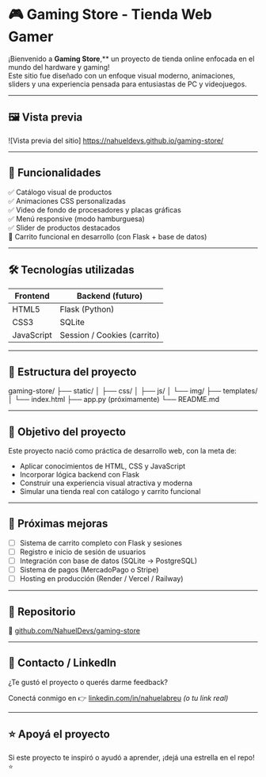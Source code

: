 # 🎮 Gaming Store - Tienda Web Gamer

¡Bienvenido a **Gaming Store**,** un proyecto de tienda online enfocada en el mundo del hardware y gaming!  
Este sitio fue diseñado con un enfoque visual moderno, animaciones, sliders y una experiencia pensada para entusiastas de PC y videojuegos.

---

## 🖼️ Vista previa

![Vista previa del sitio] https://nahueldevs.github.io/gaming-store/<!-- Cambia esto por tu captura real -->

---

## 🚀 Funcionalidades

✅ Catálogo visual de productos  
✅ Animaciones CSS personalizadas  
✅ Video de fondo de procesadores y placas gráficas  
✅ Menú responsive (modo hamburguesa)  
✅ Slider de productos destacados  
🚧 Carrito funcional en desarrollo (con Flask + base de datos)

---

## 🛠️ Tecnologías utilizadas

| Frontend     | Backend (futuro) |
|--------------|------------------|
| HTML5        | Flask (Python)   |
| CSS3         | SQLite           |
| JavaScript   | Session / Cookies (carrito) |

---

## 📁 Estructura del proyecto
gaming-store/
├── static/
│ ├── css/
│ ├── js/
│ └── img/
├── templates/
│ └── index.html
├── app.py (próximamente)
└── README.md

---

## 🎯 Objetivo del proyecto

Este proyecto nació como práctica de desarrollo web, con la meta de:
- Aplicar conocimientos de HTML, CSS y JavaScript
- Incorporar lógica backend con Flask
- Construir una experiencia visual atractiva y moderna
- Simular una tienda real con catálogo y carrito funcional

---

## 🔮 Próximas mejoras

- [ ] Sistema de carrito completo con Flask y sesiones
- [ ] Registro e inicio de sesión de usuarios
- [ ] Integración con base de datos (SQLite → PostgreSQL)
- [ ] Sistema de pagos (MercadoPago o Stripe)
- [ ] Hosting en producción (Render / Vercel / Railway)

---

## 📌 Repositorio

🔗 [github.com/NahuelDevs/gaming-store](https://github.com/NahuelDevs/gaming-store)

---

## 📲 Contacto / LinkedIn

¿Te gustó el proyecto o querés darme feedback?

Conectá conmigo en 👉 [linkedin.com/in/nahuelabreu](https://www.linkedin.com/in/nahuel-abreu-86950a2ba/) *(o tu link real)*

---

## ⭐ Apoyá el proyecto

Si este proyecto te inspiró o ayudó a aprender, ¡dejá una estrella en el repo! ⭐

